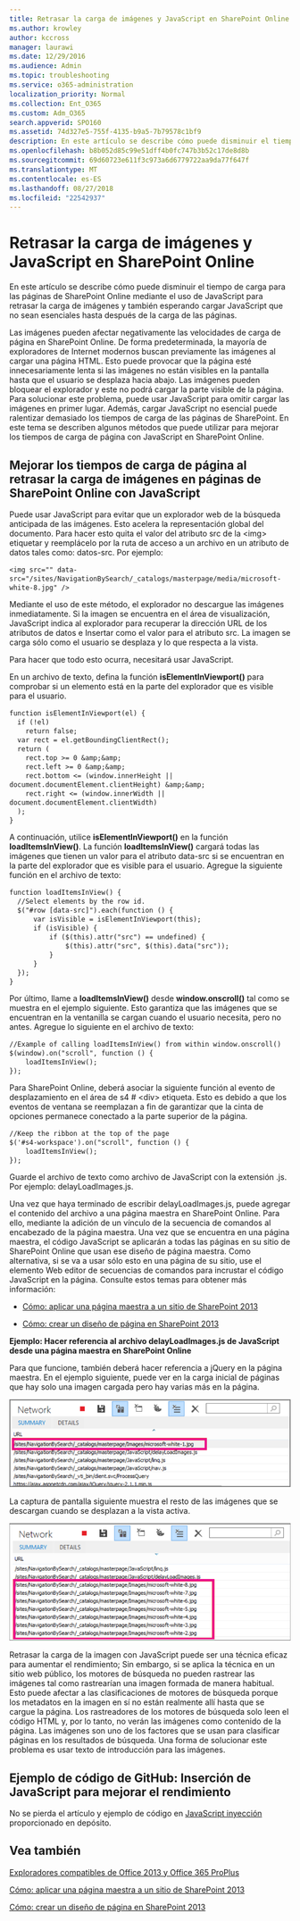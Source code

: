 ```yaml
---
title: Retrasar la carga de imágenes y JavaScript en SharePoint Online
ms.author: krowley
author: kccross
manager: laurawi
ms.date: 12/29/2016
ms.audience: Admin
ms.topic: troubleshooting
ms.service: o365-administration
localization_priority: Normal
ms.collection: Ent_O365
ms.custom: Adm_O365
search.appverid: SPO160
ms.assetid: 74d327e5-755f-4135-b9a5-7b79578c1bf9
description: En este artículo se describe cómo puede disminuir el tiempo de carga para las páginas de SharePoint Online mediante el uso de JavaScript para retrasar la carga de imágenes y también esperando cargar JavaScript que no sean esenciales hasta después de la carga de las páginas.
ms.openlocfilehash: b8b052d85c99e51dff4b0fc747b3b52c17de8d8b
ms.sourcegitcommit: 69d60723e611f3c973a6d6779722aa9da77f647f
ms.translationtype: MT
ms.contentlocale: es-ES
ms.lasthandoff: 08/27/2018
ms.locfileid: "22542937"
---
```

# <a name="delay-loading-images-and-javascript-in-sharepoint-online"></a>Retrasar la carga de imágenes y JavaScript en SharePoint Online

En este artículo se describe cómo puede disminuir el tiempo de carga para las páginas de SharePoint Online mediante el uso de JavaScript para retrasar la carga de imágenes y también esperando cargar JavaScript que no sean esenciales hasta después de la carga de las páginas. 
  
Las imágenes pueden afectar negativamente las velocidades de carga de página en SharePoint Online. De forma predeterminada, la mayoría de exploradores de Internet modernos buscan previamente las imágenes al cargar una página HTML. Esto puede provocar que la página esté innecesariamente lenta si las imágenes no están visibles en la pantalla hasta que el usuario se desplaza hacia abajo. Las imágenes pueden bloquear el explorador y este no podrá cargar la parte visible de la página. Para solucionar este problema, puede usar JavaScript para omitir cargar las imágenes en primer lugar. Además, cargar JavaScript no esencial puede ralentizar demasiado los tiempos de carga de las páginas de SharePoint. En este tema se describen algunos métodos que puede utilizar para mejorar los tiempos de carga de página con JavaScript en SharePoint Online. 
  
## <a name="improve-page-load-times-by-delaying-image-loading-in-sharepoint-online-pages-by-using-javascript"></a>Mejorar los tiempos de carga de página al retrasar la carga de imágenes en páginas de SharePoint Online con JavaScript

Puede usar JavaScript para evitar que un explorador web de la búsqueda anticipada de las imágenes. Esto acelera la representación global del documento. Para hacer esto quita el valor del atributo src de la \<img\> etiquetar y reemplácelo por la ruta de acceso a un archivo en un atributo de datos tales como: datos-src. Por ejemplo:
  
```
<img src="" data-src="/sites/NavigationBySearch/_catalogs/masterpage/media/microsoft-white-8.jpg" />
```

Mediante el uso de este método, el explorador no descargue las imágenes inmediatamente. Si la imagen se encuentra en el área de visualización, JavaScript indica al explorador para recuperar la dirección URL de los atributos de datos e Insertar como el valor para el atributo src. La imagen se carga sólo como el usuario se desplaza y lo que respecta a la vista.
  
Para hacer que todo esto ocurra, necesitará usar JavaScript.
  
En un archivo de texto, defina la función **isElementInViewport()** para comprobar si un elemento está en la parte del explorador que es visible para el usuario. 
  
```
function isElementInViewport(el) {
  if (!el)
    return false;
  var rect = el.getBoundingClientRect();
  return (
    rect.top >= 0 &amp;&amp;
    rect.left >= 0 &amp;&amp;
    rect.bottom <= (window.innerHeight || document.documentElement.clientHeight) &amp;&amp;
    rect.right <= (window.innerWidth || document.documentElement.clientWidth) 
  );
}

```

A continuación, utilice **isElementInViewport()** en la función **loadItemsInView()**. La función **loadItemsInView()** cargará todas las imágenes que tienen un valor para el atributo data-src si se encuentran en la parte del explorador que es visible para el usuario. Agregue la siguiente función en el archivo de texto: 
  
```
function loadItemsInView() {
  //Select elements by the row id.
  $("#row [data-src]").each(function () {
      var isVisible = isElementInViewport(this);
      if (isVisible) {
          if ($(this).attr("src") == undefined) {
              $(this).attr("src", $(this).data("src"));
          }
      }
  });
}
```

Por último, llame a **loadItemsInView()** desde **window.onscroll()** tal como se muestra en el ejemplo siguiente. Esto garantiza que las imágenes que se encuentran en la ventanilla se cargan cuando el usuario necesita, pero no antes. Agregue lo siguiente en el archivo de texto: 
  
```
//Example of calling loadItemsInView() from within window.onscroll()
$(window).on("scroll", function () {
    loadItemsInView();
});

```

Para SharePoint Online, deberá asociar la siguiente función al evento de desplazamiento en el área de s4 # \<div\> etiqueta. Esto es debido a que los eventos de ventana se reemplazan a fin de garantizar que la cinta de opciones permanece conectado a la parte superior de la página.
  
```
//Keep the ribbon at the top of the page
$('#s4-workspace').on("scroll", function () {
    loadItemsInView();
});
```

Guarde el archivo de texto como archivo de JavaScript con la extensión .js. Por ejemplo: delayLoadImages.js.
  
Una vez que haya terminado de escribir delayLoadImages.js, puede agregar el contenido del archivo a una página maestra en SharePoint Online. Para ello, mediante la adición de un vínculo de la secuencia de comandos al encabezado de la página maestra. Una vez que se encuentra en una página maestra, el código JavaScript se aplicarán a todas las páginas en su sitio de SharePoint Online que usan ese diseño de página maestra. Como alternativa, si se va a usar sólo esto en una página de su sitio, use el elemento Web editor de secuencias de comandos para incrustar el código JavaScript en la página. Consulte estos temas para obtener más información:
  
- [Cómo: aplicar una página maestra a un sitio de SharePoint 2013](https://go.microsoft.com/fwlink/p/?LinkId=525627)
    
- [Cómo: crear un diseño de página en SharePoint 2013](https://go.microsoft.com/fwlink/p/?LinkId=525628)
    
 **Ejemplo: Hacer referencia al archivo delayLoadImages.js de JavaScript desde una página maestra en SharePoint Online**
  
Para que funcione, también deberá hacer referencia a jQuery en la página maestra. En el ejemplo siguiente, puede ver en la carga inicial de páginas que hay solo una imagen cargada pero hay varias más en la página.
  
![Captura de pantalla que muestra una imagen cargada en la página](media/3d177ddb-67e5-43a7-b327-c9f9566ca937.png)
  
La captura de pantalla siguiente muestra el resto de las imágenes que se descargan cuando se desplazan a la vista activa.
  
![Captura de pantalla que muestra varias imágenes cargadas en la página](media/95eb2b14-f6a1-4eac-a5cb-96097e49514c.png)
  
Retrasar la carga de la imagen con JavaScript puede ser una técnica eficaz para aumentar el rendimiento; Sin embargo, si se aplica la técnica en un sitio web público, los motores de búsqueda no pueden rastrear las imágenes tal como rastrearían una imagen formada de manera habitual. Esto puede afectar a las clasificaciones de motores de búsqueda porque los metadatos en la imagen en sí no están realmente allí hasta que se cargue la página. Los rastreadores de los motores de búsqueda solo leen el código HTML y, por lo tanto, no verán las imágenes como contenido de la página. Las imágenes son uno de los factores que se usan para clasificar páginas en los resultados de búsqueda. Una forma de solucionar este problema es usar texto de introducción para las imágenes.
  
## <a name="github-code-sample-injecting-javascript-to-improve-performance"></a>Ejemplo de código de GitHub: Inserción de JavaScript para mejorar el rendimiento

No se pierda el artículo y ejemplo de código en [JavaScript inyección](https://go.microsoft.com/fwlink/p/?LinkId=524759) proporcionado en depósito. 
  
## <a name="see-also"></a>Vea también

[Exploradores compatibles de Office 2013 y Office 365 ProPlus](https://support.office.com/article/57342811-0dc4-4316-b773-20082ced8a82)
  
[Cómo: aplicar una página maestra a un sitio de SharePoint 2013](https://go.microsoft.com/fwlink/p/?LinkId=525627)
  
[Cómo: crear un diseño de página en SharePoint 2013](https://go.microsoft.com/fwlink/p/?LinkId=525628)

